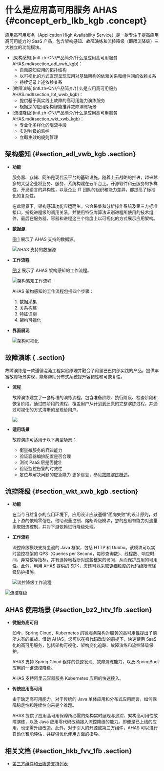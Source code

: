 # 什么是应用高可用服务 AHAS {#concept_erb_lkb_kgb .concept}

应用高可用服务（Application High Availability Service）是一款专注于提高应用高可用能力的 SaaS 产品，包含架构感知、故障演练和流控降级（即限流降级）三大独立的功能模块。

-   [架构感知](intl.zh-CN/产品简介/什么是应用高可用服务 AHAS.md#section_adl_vwb_kgb)：
    -   自动感知应用的拓扑结构
    -   以可视化的方式直观呈现应用对基础架构的依赖关系和组件间的依赖关系
    -   持续记录上述依赖关系
-   [故障演练](intl.zh-CN/产品简介/什么是应用高可用服务 AHAS.md#section_lbt_wwb_kgb)：
    -   提供基于真实线上故障的高可用能力演练服务
    -   根据您的应用架构智能推荐故障演练场景
-   [流控降级](intl.zh-CN/产品简介/什么是应用高可用服务 AHAS.md#section_wkt_xwb_kgb)：
    -   专业化多样化的限流手段
    -   实时秒级的监控
    -   立即生效的规则管理

## 架构感知 {#section_adl_vwb_kgb .section}

-   **功能**

    服务器、存储、网络是现代云平台的基础设施。随着上云战略的推进，越来越多的大型企业将业务、服务、系统构建在云平台上。开源软件和云服务的多样性，开发语言的异构性，以及企业 IT 团队的组织和能力差异，都提高了标准化的复杂性。

    在此背景下，架构感知功能应运而生。它会采集和分析操作系统及第三方标准接口，捕捉进程级的调用关系，并使用特征库算法识别进程所使用的技术组件，最后在服务器、容器和进程这三个维度上以可视化的方式展示应用架构。

-   **数据源**

    [图 1](#d7e140) 展示了 AHAS 支持的数据源。

    ![](../DNAHAS19100099/images/47645_zh-CN.png "AHAS 支持的数据源")

-   **工作流程**

    [图 2](#d7e158) 展示了 AHAS 架构感知的工作流程。

    ![](../DNAHAS19100099/images/47647_zh-CN.png "架构感知工作流程")

    AHAS 架构感知的工作流程包括四个步骤：

    1.  数据采集
    2.  关系构建
    3.  特征识别
    4.  架构可视化
-   **界面展现**

    ![](../DNAHAS19100099/images/47661_zh-CN.png "架构可视化")


## 故障演练 { .section}

故障演练是一款遵循混沌工程实验原理并融合了阿里巴巴内部实践的产品，提供丰富故障场景实现，能够帮助分布式系统提升容错性和可恢复性。

-   **流程** 

    故障演练建立了一套标准的演练流程，包含准备阶段、执行阶段、检查阶段和恢复阶段。通过四阶段的流程，覆盖用户从计划到还原的完整演练过程，并通过可视化的方式清晰的呈现给用户。

    ![](http://static-aliyun-doc.oss-cn-hangzhou.aliyuncs.com/assets/img/92853/155842680047684_zh-CN.png)

-   **适用场景** 

    故障演练可适用于以下典型场景：

    -   衡量微服务的容错能力
    -   验证容器编排配置是否合理
    -   测试 PaaS 层是否健壮
    -   验证监控告警的时效性
    -   定位与解决问题的应急能力
    更多信息，参见[故障演练概述](../intl.zh-CN/故障演练/故障演练概述.md#)。


## 流控降级 {#section_wkt_xwb_kgb .section}

-   **功能**

    在当今日益复杂的应用环境下，应用设计应该遵循“面向失败”的设计原则，对上下游的依赖零信任。借助流量控制、熔断降级模块，您的应用有能力对流量采取限流控制，并对下游依赖进行降级处理。

-   **工作流程**

    流控降级模块支持主流的 Java 框架，包括 HTTP 和 Dubbo。该模块可以实时监控框架的 QPS（Queries per Second，每秒查询数）、线程数、响应时间、异常数等指标，并有选择地截断对这些框架的访问，从而保护应用的可用性。此外，利用 AHAS 提供的 SDK，您还可以采取更细粒度的代码级限流降级防护措施。

    ![](../DNAHAS19100099/images/47664_zh-CN.png "流控降级工作流程")


![](../DNAHAS19100099/images/47667_zh-CN.png "流控降级")

## AHAS 使用场景 {#section_bz2_htv_1fb .section}

-   **微服务高可用**

    如今，Spring Cloud、Kubernetes 的微服务架构对服务的高可用性提出了前所未有的挑战。借助 AHAS，您可以在零代码改动的前提下，快速使用 SaaS 化的高可用服务，包括架构可视化、架构变化追踪、故障演练和流控降级保护。

    AHAS 支持 Spring Cloud 组件的快速发现、故障演练能力，以及 SpringBoot 应用的一键流控降级。

    AHAS 支持阿里云容器服务 Kubernetes 应用的快速接入。

-   **传统应用高可用**

    由于缺乏高可用能力，对于传统的 Java 单体应用和分布式应用而言，如何保障稳定性和连续性向来是个难题。

    AHAS 提供了应用高可用保障所必需的架构实时展现与追踪、架构高可用性故障演练，以及 Java 应用零代码改动接入流控降级的能力。即便是已上线的应用，也无需升级改造。此外，对于引入的开源或第三方组件，AHAS 可以进行自动化智能评估，并提供优化使用方面的指导。​


## 相关文档 {#section_hkb_fvv_1fb .section}

-   [第三方组件和云服务支持列表](../intl.zh-CN/架构感知/第三方组件和云服务支持列表.md#)

